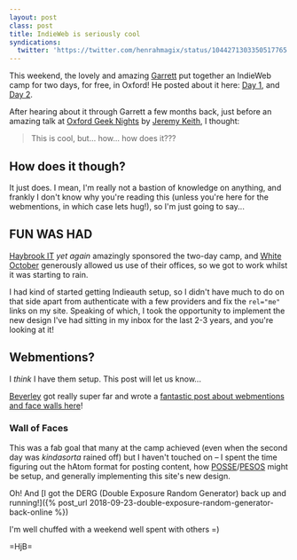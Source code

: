 ```yaml
---
layout: post
class: post
title: IndieWeb is seriously cool
syndications:
  twitter: 'https://twitter.com/henrahmagix/status/1044271303350517765'
---
```


This weekend, the lovely and amazing [Garrett](https://polytechnic.co.uk/blog/2018/09/indiewebcamp-oxford-day-1) put together an IndieWeb camp for two days, for free, in Oxford! He posted about it here: [Day 1](https://polytechnic.co.uk/blog/2018/09/indiewebcamp-oxford-day-1), and [Day 2](https://polytechnic.co.uk/blog/2018/09/indiewebcamp-oxford-day-2).

After hearing about it through Garrett a few months back, just before an amazing talk at [Oxford Geek Nights](http://oxford.geeknights.net/) by [Jeremy Keith](https://adactio.com/), I thought:

>This is cool, but... how... how does it???

## How does it though?

It just does. I mean, I'm really not a bastion of knowledge on anything, and frankly I don't know why you're reading this (unless you're here for the webmentions, in which case lets hug!), so I'm just going to say...

## FUN WAS HAD

[Haybrook IT](http://www.haybrook.co.uk/) _yet again_ amazingly sponsored the two-day camp, and [White October](https://www.whiteoctober.co.uk/) generously allowed us use of their offices, so we got to work whilst it was starting to rain.

I had kind of started getting Indieauth setup, so I didn't have much to do on that side apart from authenticate with a few providers and fix the `rel="me"` links on my site. Speaking of which, I took the opportunity to implement the new design I've had sitting in my inbox for the last 2-3 years, and you're looking at it!

## Webmentions?

I _think_ I have them setup. This post will let us know...

[Beverley](https://webdevbev.co.uk/) got really super far and wrote a [fantastic post about webmentions and face walls here](https://webdevbev.co.uk/blog/09-2018/2018-oxford-indie-web-camp.html)!

### Wall of Faces

This was a fab goal that many at the camp achieved (even when the second day was _kindasorta_ rained off) but I haven't touched on – I spent the time figuring out the hAtom format for posting content, how [POSSE](https://indieweb.org/POSSE)/[PESOS](https://indieweb.org/PESOS) might be setup, and generally implementing this site's new design.

Oh! And [I got the DERG (Double Exposure Random Generator) back up and running!]({% post_url 2018-09-23-double-exposure-random-generator-back-online %})

I'm well chuffed with a weekend well spent with others =)

=HjB=
